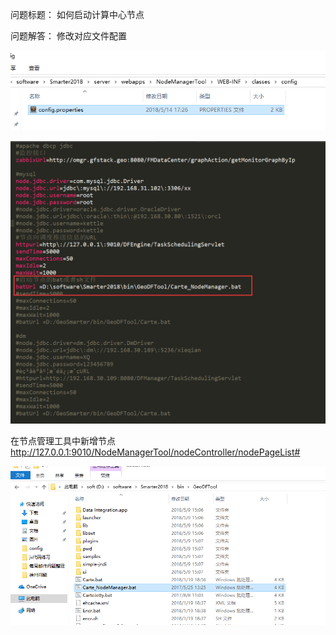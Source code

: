 问题标题：
如何启动计算中心节点


问题解答：
修改对应文件配置


![](picture/12.png)


![](picture/13.png)

在节点管理工具中新增节点
http://127.0.0.1:9010/NodeManagerTool/nodeController/nodePageList#

![](picture/14.png)